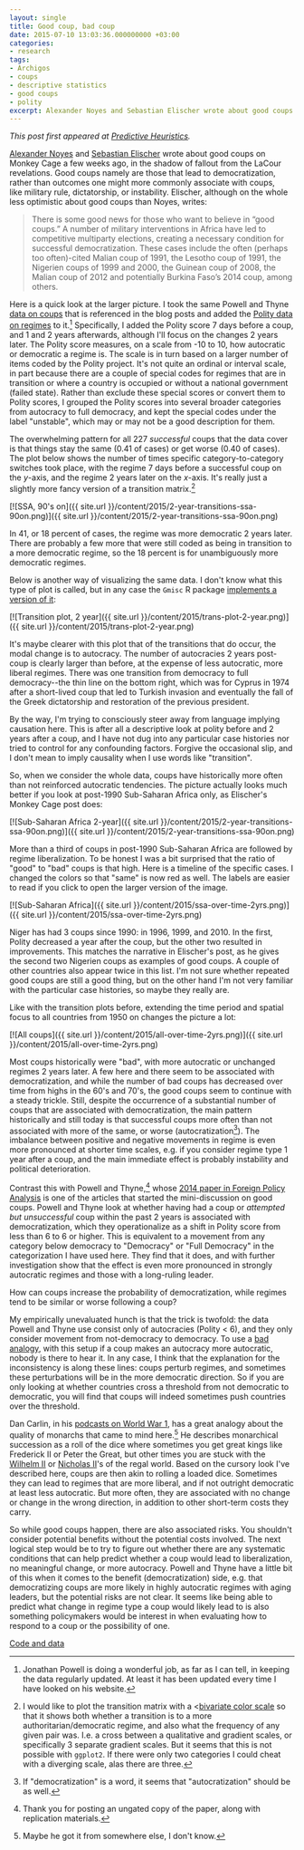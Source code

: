 ```yaml
--- 
layout: single
title: Good coup, bad coup 
date: 2015-07-10 13:03:36.000000000 +03:00 
categories:
- research
tags: 
- Archigos 
- coups 
- descriptive statistics 
- good coups 
- polity 
excerpt: Alexander Noyes and Sebastian Elischer wrote about good coups on Monkey Cage a few weeks ago, in the shadow of fallout from the LaCour revelations. Good coups namely are those that lead to democratization, rather than outcomes one might more commonly associate with coups, like military rule, dictatorship, or instability
--- 
```


*This post first appeared at [Predictive Heuristics](http://predictiveheuristics.com).*  

[Alexander Noyes](http://www.washingtonpost.com/blogs/monkey-cage/wp/2015/05/14/did-burundi-just-have-a-good-coup/) and [Sebastian Elischer](http://www.washingtonpost.com/blogs/monkey-cage/wp/2015/05/18/taking-stock-of-good-coups-in-africa/) wrote about good coups on Monkey Cage a few weeks ago, in the shadow of fallout from the LaCour revelations. Good coups namely are those that lead to democratization, rather than outcomes one might more commonly associate with coups, like military rule, dictatorship, or instability. Elischer, although on the whole less optimistic about good coups than Noyes, writes:

> There is some good news for those who want to believe in “good coups.” A number of military interventions in Africa have led to competitive multiparty elections, creating a necessary condition for successful democratization. These cases include the often (perhaps too often)-cited Malian coup of 1991, the Lesotho coup of 1991, the Nigerien coups of 1999 and 2000, the Guinean coup of 2008, the Malian coup of 2012 and potentially Burkina Faso’s 2014 coup, among others.

Here is a quick look at the larger picture. I took the same Powell and Thyne [data on coups](http://www.jonathanmpowell.com/coup-detat-dataset.html) that is referenced in the blog posts and added the [Polity data on regimes](http://www.systemicpeace.org/polityproject.html) to it.[^1] Specifically, I added the Polity score 7 days before a coup, and 1 and 2 years afterwards, although I'll focus on the changes 2 years later. The Polity score measures, on a scale from -10 to 10, how autocratic or democratic a regime is. The scale is in turn based on a larger number of items coded by the Polity project. It's not quite an ordinal or interval scale, in part because there are a couple of special codes for regimes that are in transition or where a country is occupied or without a national government (failed state). Rather than exclude these special scores or convert them to Polity scores, I grouped the Polity scores into several broader categories from autocracy to full democracy, and kept the special codes under the label "unstable", which may or may not be a good description for them.

The overwhelming pattern for all 227 _successful_ coups that the data cover is that things stay the same (0.41 of cases) or get worse (0.40 of cases). The plot below shows the number of times specific category-to-category switches took place, with the regime 7 days before a successful coup on the _y_-axis, and the regime 2 years later on the _x_-axis. It's really just a slightly more fancy version of a transition matrix.[^2]

[![SSA, 90's on]({{ site.url }}/content/2015/2-year-transitions-ssa-90on.png)]({{ site.url }}/content/2015/2-year-transitions-ssa-90on.png)

In 41, or 18 percent of cases, the regime was more democratic 2 years later. There are probably a few more that were still coded as being in transition to a more democratic regime, so the 18 percent is for unambiguously more democratic regimes.

Below is another way of visualizing the same data. I don't know what this type of plot is called, but in any case the `Gmisc` R package [implements a version of it](http://www.r-bloggers.com/visualizing-transitions-with-the-transitionplot-function/):

[![Transition plot, 2 year]({{ site.url }}/content/2015/trans-plot-2-year.png)]({{ site.url }}/content/2015/trans-plot-2-year.png)

It's maybe clearer with this plot that of the transitions that do occur, the modal change is to autocracy. The number of autocracies 2 years post-coup is clearly larger than before, at the expense of less autocratic, more liberal regimes. There was one transition from democracy to full democracy--the thin line on the bottom right, which was for Cyprus in 1974 after a short-lived coup that led to Turkish invasion and eventually the fall of the Greek dictatorship and restoration of the previous president.

By the way, I'm trying to consciously steer away from language implying causation here. This is after all a descriptive look at polity before and 2 years after a coup, and I have not dug into any particular case histories nor tried to control for any confounding factors. Forgive the occasional slip, and I don't mean to imply causality when I use words like "transition".

So, when we consider the whole data, coups have historically more often than not reinforced autocratic tendencies. The picture actually looks much better if you look at post-1990 Sub-Saharan Africa only, as Elischer's Monkey Cage post does:

[![Sub-Saharan Africa 2-year]({{ site.url }}/content/2015/2-year-transitions-ssa-90on.png)]({{ site.url }}/content/2015/2-year-transitions-ssa-90on.png)

More than a third of coups in post-1990 Sub-Saharan Africa are followed by regime liberalization. To be honest I was a bit surprised that the ratio of "good" to "bad" coups is that high. Here is a timeline of the specific cases. I changed the colors so that "same" is now red as well. The labels are easier to read if you click to open the larger version of the image.

[![Sub-Saharan Africa]({{ site.url }}/content/2015/ssa-over-time-2yrs.png)]({{ site.url }}/content/2015/ssa-over-time-2yrs.png)

Niger has had 3 coups since 1990: in 1996, 1999, and 2010\. In the first, Polity decreased a year after the coup, but the other two resulted in improvements. This matches the narrative in Elischer's post, as he gives the second two Nigerien coups as examples of good coups. A couple of other countries also appear twice in this list. I'm not sure whether repeated good coups are still a good thing, but on the other hand I'm not very familiar with the particular case histories, so maybe they really are.

Like with the transition plots before, extending the time period and spatial focus to all countries from 1950 on changes the picture a lot:

[![All coups]({{ site.url }}/content/2015/all-over-time-2yrs.png)]({{ site.url }}/content/2015/all-over-time-2yrs.png)

Most coups historically were "bad", with more autocratic or unchanged regimes 2 years later. A few here and there seem to be associated with democratization, and while the number of bad coups has decreased over time from highs in the 60's and 70's, the good coups seem to continue with a steady trickle. Still, despite the occurrence of a substantial number of coups that are associated with democratization, the main pattern historically and still today is that successful coups more often than not associated with more of the same, or worse (autocratization[^3]). The imbalance between positive and negative movements in regime is even more pronounced at shorter time scales, e.g. if you consider regime type 1 year after a coup, and the main immediate effect is probably instability and political deterioration.

Contrast this with Powell and Thyne,[^4] whose [2014 paper in Foreign Policy Analysis](http://www.uky.edu/~clthyn2/thyne_powell_FPA2013.pdf) is one of the articles that started the mini-discussion on good coups. Powell and Thyne look at whether having had a coup or _attempted but unsuccessful_ coup within the past 2 years is associated with democratization, which they operationalize as a shift in Polity score from less than 6 to 6 or higher. This is equivalent to a movement from any category below democracy to "Democracy" or "Full Democracy" in the categorization I have used here. They find that it does, and with further investigation show that the effect is even more pronounced in strongly autocratic regimes and those with a long-ruling leader.

How can coups increase the probability of democratization, while regimes tend to be similar or worse following a coup?

My empirically unevaluated hunch is that the trick is twofold: the data Powell and Thyne use consist only of autocracies (Polity < 6), and they only consider movement from not-democracy to democracy. To use a [bad analogy](http://en.wikipedia.org/wiki/If_a_tree_falls_in_a_forest), with this setup if a coup makes an autocracy more autocratic, nobody is there to hear it. In any case, I think that the explanation for the inconsistency is along these lines: coups perturb regimes, and sometimes these perturbations will be in the more democratic direction. So if you are only looking at whether countries cross a threshold from not democratic to democratic, you will find that coups will indeed sometimes push countries over the threshold.

Dan Carlin, in his [podcasts on World War 1](http://www.dancarlin.com/product/hardcore-history-50-blueprint-for-armageddon-i/), has a great analogy about the quality of monarchs that came to mind here.[^5] He describes monarchical succession as a roll of the dice where sometimes you get great kings like Frederick II or Peter the Great, but other times you are stuck with the [Wilhelm II](http://en.wikipedia.org/wiki/Frederick_the_Great) or [Nicholas II](http://en.wikipedia.org/wiki/Nicholas_II_of_Russia)'s of the regal world. Based on the cursory look I've described here, coups are then akin to rolling a loaded dice. Sometimes they can lead to regimes that are more liberal, and if not outright democratic at least less autocratic. But more often, they are associated with no change or change in the wrong direction, in addition to other short-term costs they carry.

So while good coups happen, there are also associated risks. You shouldn't consider potential benefits without the potential costs involved. The next logical step would be to try to figure out whether there are any systematic conditions that can help predict whether a coup would lead to liberalization, no meaningful change, or more autocracy. Powell and Thyne have a little bit of this when it comes to the benefit (democratization) side, e.g. that democratizing coups are more likely in highly autocratic regimes with aging leaders, but the potential risks are not clear. It seems like being able to predict what change in regime type a coup would likely lead to is also something policymakers would be interest in when evaluating how to respond to a coup or the possibility of one.

[Code and data](https://github.com/andybega/mireg-blogs/tree/master/good-coup-bad-coup) 

[^1]: Jonathan Powell is doing a wonderful job, as far as I can tell, in keeping the data regularly updated. At least it has been updated every time I have looked on his website. 

[^2]: I would like to plot the transition matrix with a <[bivariate color scale](http://www.infovis.net/printMag.php?num=184&lang=2) so that it shows both whether a transition is to a more authoritarian/democratic regime, and also what the frequency of any given pair was. I.e. a cross between a qualitative and gradient scales, or specifically 3 separate gradient scales. But it seems that this is not possible with `ggplot2`. If there were only two categories I could cheat with a diverging scale, alas there are three. 

[^3]: If "democratization" is a word, it seems that "autocratization" should be as well. 

[^4]: Thank you for posting an ungated copy of the paper, along with replication materials. 

[^5]: Maybe he got it from somewhere else, I don't know.
